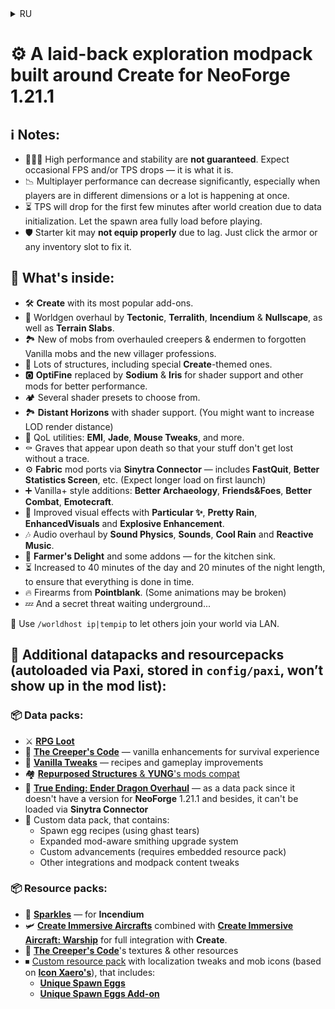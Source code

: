 <details>
<summary>RU</summary>

# ⚙ Непринуждённый **исследовательский** модпак, построенный вокруг **Create** для **NeoForge** 1.21.1

## ℹ️ Примечания:

- 🤷🏻‍♂️ Я **не гарантирую** высокую производительность или стабильность. Возможны случайные падения FPS и/или TPS, и, увы, с этим ничего не поделать.
- 📉 В сетевой игре производительность может значительно снижаться, особенно если игроки находятся в разных измерениях или происходят несколько игровых событий одновременно.
- ⏳ При создании нового мира TPS сильно проседает в первые минуты — происходит инициализация большого количества данных. Рекомендую подождать, пока загрузится стартовая область.
- 🛡 Стартовый набор в новом мире **может забыть** про броню из-за лагов. Решение: кликните по любому слоту брони или инвентаря для обновления.

## 📃 Что внутри:

- 🛠 **Create** с его самыми популярными дополнениями.
- 🧭 Обновлённая генерация мира от **Tectonic**, **Terralith**, **Incendium** и **Nullscape**, а также **Terrain Slabs**.
- 🏞 Новые мобы от пересмотренных криперов и эндерменов до забытых ванильных мобов и новых профессий крестьян.
- 🏰 Множество структур, в том числе в стилистике **Create**.
- 🅾 Замена **OptiFine** с **Sodium** и **Oculus** для поддержки шейдеров и другие моды для лучшей производительности.
- 🏕️ Несколько предустановок шейдеров на выбор.
- 🏞 **Distant Horizons** с поддержкой шейдеров. (Возможно, вам захочется увеличить дальность прорисовки)
- 🧳 Утилиты качества жизни: **EMI**, **Jade**, **Mouse Tweaks** и другие.
- ⚰ Могилы, появляющиеся при смерти, чтобы ваши вещи не потерялись бесследно.
- ⚙ Порты **Fabric**-модов через **Sinytra Connector** — **FastQuit**, **Better Statistics Screen** и другие. (При первом запуске возможна задержка из-за динамической сборки)
- ➕ Расширения в стиле Vanilla+: **Better Archaeology**, **Better Combat**, **Friends&Foes**, **Emotecraft**, **Amendments** и **Supplementaries**.
- 🎥 Улучшенные визуальные эффекты от **Particular ✨**, **Pretty Rain**, **EnhancedVisuals** и **Explosive Enhancement**.
- 🎶 Переработка звука с **Sound Physics**, **Sounds**, **Cool Rain** и **Reactive Music**.
- 🍳 **Farmer's Delight** и несколько дополнений — для кухонного раздолья.
- ⏳ Увеличенная до 40 продолжительность дня и до 20 — ночи, чтобы точно всё успеть.
- 🔥 Огнестрел из **Pointblank**. (Некоторые анимации могут быть сломаны)
- 💤 И тайная угроза, поджидающая под землёй...

📡 Используйте `/worldhost ip|tempip`, чтобы другие игроки могли подключиться к вашему миру по локальной сети.

## 📝 Дополнительные данные и ресурсы (загружаются автоматически через **Paxi**, расположены в `config/paxi`, не отображаются в списке модов):

### 📦 Наборы данных:

- ⚔ [**RPG Loot**](https://modrinth.com/datapack/rpg-loot)
- 🌲 [**The Creeper's Code**](https://modrinth.com/datapack/the-creepers-code) — ванильные улучшения для опыта выживания
- 🌳 [**Vanilla Tweaks**](https://vanillatweaks.net) — рецепты и геймплейные улучшения
- 🏘 [Совместимости **Repurposed Structures** и модов **YUNG**'а](https://modrinth.com/datapacks?q=Repurposed+Structures+Better&v=1.20.1)
- 🐉 [**True Ending: Ender Dragon Overhaul**](https://modrinth.com/datapack/true-ending) — в качестве набора данных, поскольку у него нет версии для **NeoForge** 1.21.1, и, кроме того, он не может быть загружен через **Sinytra Connector**
- 🔁 Пользовательский набор данных, содержащий:
  - Рецепты яиц призыва (используя слёзы гаста)
  - Расширенную систему кузнечных улучшений с поддержкой модов
  - Пользовательские достижения (требуется встроенный набор ресурсов)
  - Прочие интеграции и правки содержимого модпака

### 📦 Наборы ресурсов:

- 🌟 [**Sparkles**](https://modrinth.com/resourcepack/sparkles) — для **Incendium**
- 🛩 [**Create Immersive Aircrafts**](https://www.curseforge.com/minecraft/texture-packs/create-immersive-aircrafts-resource-pack), объединённый с [**Create Immersive Aircraft: Warship**](https://www.curseforge.com/minecraft/texture-packs/create-immersive-aircraft-warship) для полной интеграции с **Create**.
- 🌲 Текстуры и другие ресурсы для [**The Creeper's Code**](https://modrinth.com/datapack/the-creepers-code)
- ⏹ [Пользовательский набор ресурсов](https://github.com/mpustovoi/Translations-For-Mods) с правками локализации и иконками мобов (основанными на [**Icon Xaero's**](https://modrinth.com/resourcepack/icon-xaeros)), включающий:
  - [**Unique Spawn Eggs**](https://www.planetminecraft.com/texture-pack/1-13-1-16-unique-spawn-eggs)
  - [**Unique Spawn Eggs Add-on**](https://modrinth.com/resourcepack/unique-spawn-eggs-add-on)

</details>

# ⚙ A laid-back **exploration** modpack built around **Create** for **NeoForge** 1.21.1

## ℹ️ Notes:

- 🤷🏻‍♂️ High performance and stability are **not guaranteed**. Expect occasional FPS and/or TPS drops — it is what it is.
- 📉 Multiplayer performance can decrease significantly, especially when players are in different dimensions or a lot is happening at once.
- ⏳ TPS will drop for the first few minutes after world creation due to data initialization. Let the spawn area fully load before playing.
- 🛡 Starter kit may **not equip properly** due to lag. Just click the armor or any inventory slot to fix it.

## 📃 What's inside:

- 🛠 **Create** with its most popular add-ons.
- 🧭 Worldgen overhaul by **Tectonic**, **Terralith**, **Incendium** & **Nullscape**, as well as **Terrain Slabs**.
- 🏞 New of mobs from overhauled creepers & endermen to forgotten Vanilla mobs and the new villager professions.
- 🏰 Lots of structures, including special **Create**-themed ones.
- 🅾 **OptiFine** replaced by **Sodium** & **Iris** for shader support and other mods for better performance.
- 🏕️ Several shader presets to choose from.
- 🏞 **Distant Horizons** with shader support. (You might want to increase LOD render distance)
- 🧳 QoL utilities: **EMI**, **Jade**, **Mouse Tweaks**, and more.
- ⚰ Graves that appear upon death so that your stuff don't get lost without a trace.
- ⚙ **Fabric** mod ports via **Sinytra Connector** — includes **FastQuit**, **Better Statistics Screen**, etc. (Expect longer load on first launch)
- ➕ Vanilla+ style additions: **Better Archaeology**, **Friends&Foes**, **Better Combat**, **Emotecraft**.
- 🎥 Improved visual effects with **Particular ✨**, **Pretty Rain**, **EnhancedVisuals** and **Explosive Enhancement**.
- 🎶 Audio overhaul by **Sound Physics**, **Sounds**, **Cool Rain** and **Reactive Music**.
- 🍳 **Farmer's Delight** and some addons — for the kitchen sink.
- ⏳ Increased to 40 minutes of the day and 20 minutes of the night length, to ensure that everything is done in time.
- 🔥 Firearms from **Pointblank**. (Some animations may be broken)
- 💤 And a secret threat waiting underground...

📡 Use `/worldhost ip|tempip` to let others join your world via LAN.

## 📝 Additional datapacks and resourcepacks (autoloaded via **Paxi**, stored in `config/paxi`, won’t show up in the mod list):

### 📦 Data packs:

- ⚔ [**RPG Loot**](https://modrinth.com/datapack/rpg-loot)
- 🌲 [**The Creeper's Code**](https://modrinth.com/datapack/the-creepers-code) — vanilla enhancements for survival experience
- 🌳 [**Vanilla Tweaks**](https://vanillatweaks.net) — recipes and gameplay improvements
- 🏘 [**Repurposed Structures** & **YUNG**'s mods compat](https://modrinth.com/datapacks?q=Repurposed+Structures+Better&v=1.20.1)
- 🐉 [**True Ending: Ender Dragon Overhaul**](https://modrinth.com/datapack/true-ending) — as a data pack since it doesn't have a version for **NeoForge** 1.21.1 and besides, it can't be loaded via **Sinytra Connector**
- 🔁 Сustom data pack, that contains:
  - Spawn egg recipes (using ghast tears)
  - Expanded mod-aware smithing upgrade system
  - Custom advancements (requires embedded resource pack)
  - Other integrations and modpack content tweaks

### 📦 Resource packs:

- 🌟 [**Sparkles**](https://modrinth.com/resourcepack/sparkles) — for **Incendium**
- 🛩 [**Create Immersive Aircrafts**](https://www.curseforge.com/minecraft/texture-packs/create-immersive-aircrafts-resource-pack) combined with [**Create Immersive Aircraft: Warship**](https://www.curseforge.com/minecraft/texture-packs/create-immersive-aircraft-warship) for full integration with **Create**.
- 🌲 [**The Creeper's Code**](https://modrinth.com/datapack/the-creepers-code)'s textures & other resources
- ⏹ [Custom resource pack](https://github.com/mpustovoi/Translations-For-Mods) with localization tweaks and mob icons (based on [**Icon Xaero's**](https://modrinth.com/resourcepack/icon-xaeros)), that includes:
  - [**Unique Spawn Eggs**](https://www.planetminecraft.com/texture-pack/1-13-1-16-unique-spawn-eggs)
  - [**Unique Spawn Eggs Add-on**](https://modrinth.com/resourcepack/unique-spawn-eggs-add-on)

